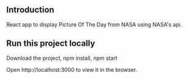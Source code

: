 ## Introduction 

React app to display Picture Of The Day from NASA using NASA's api.

## Run this project locally

Download the project,
npm install,
npm start

Open http://localhost:3000 to view it in the browser.
